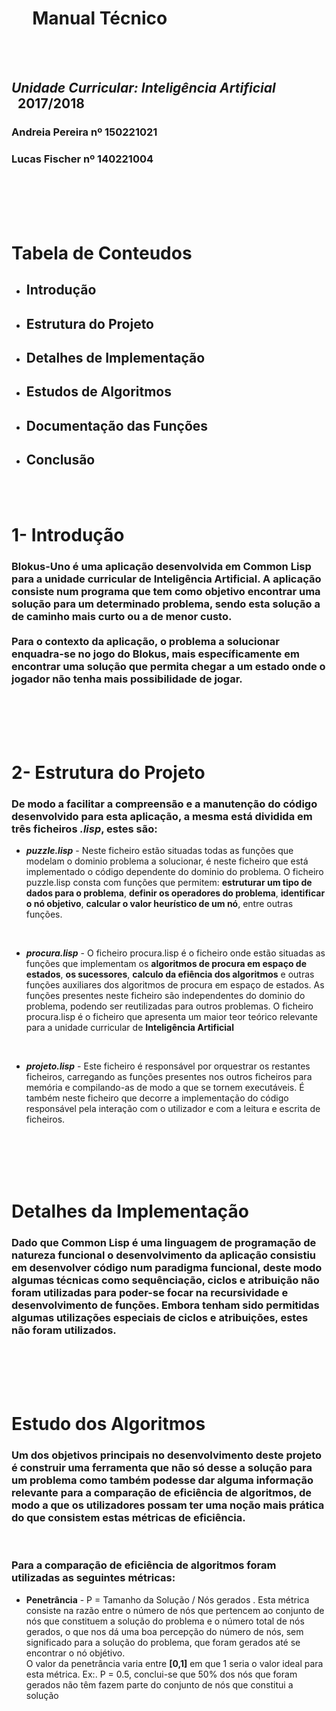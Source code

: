 
# **&nbsp;&nbsp;&nbsp;&nbsp;&nbsp;Manual Técnico**

<br /><br />

## _Unidade Curricular: Inteligência Artificial_ &nbsp;&nbsp;2017/2018


### Andreia Pereira nº 150221021
### Lucas Fischer nº 140221004

<br /><br /><br /><br />

<h1>Tabela de Conteudos</h1>

* <h2>Introdução</h2>
* <h2>Estrutura do Projeto</h2>
* <h2>Detalhes de Implementação</h2>
* <h2>Estudos de Algoritmos</h2>
* <h2>Documentação das Funções</h2>
* <h2>Conclusão</h2>

<br /><br />

<h1>1- Introdução</h1>

### Blokus-Uno é uma aplicação desenvolvida em Common Lisp para a unidade curricular de Inteligência Artificial. A aplicação consiste num programa que tem como objetivo encontrar uma solução para um determinado problema, sendo esta solução a de caminho mais curto ou a de menor custo. <br/> <br /> Para o contexto da aplicação, o problema a solucionar enquadra-se no jogo do Blokus, mais específicamente em encontrar uma solução que permita chegar a um estado onde o jogador não tenha mais possibilidade de jogar.

<br /><br /><br /><br />

<h1>2- Estrutura do Projeto</h1>

### De modo a facilitar a compreensão e a manutenção do código desenvolvido para esta aplicação, a mesma está dividida em três ficheiros _**.lisp**_, estes são:

* <b>_puzzle.lisp_</b> - Neste ficheiro estão situadas todas as funções que modelam o dominio problema a solucionar, é neste ficheiro que está implementado o código dependente do dominio do problema. O ficheiro puzzle.lisp consta com funções que permitem: **estruturar um tipo de dados para o problema**, **definir os operadores do problema**, **identificar o nó objetivo**, **calcular o valor heurístico de um nó**, entre outras funções.

<br/>

* <b>_procura.lisp_</b> - O ficheiro procura.lisp é o ficheiro onde estão situadas as funções que implementam os **algoritmos de procura em espaço de estados**, **os sucessores**, **calculo da efiência dos algoritmos** e outras funções auxiliares dos algoritmos de procura em espaço de estados. As funções presentes neste ficheiro são independentes do dominio do problema, podendo ser reutilizadas para outros problemas. O ficheiro procura.lisp é o ficheiro que apresenta um maior teor teórico relevante para a unidade curricular de **Inteligência Artificial**

<br/>

* <b>_projeto.lisp_</b> - Este ficheiro é responsável por orquestrar os restantes ficheiros, carregando as funções presentes nos outros ficheiros para memória e compilando-as de modo a que se tornem executáveis. É também neste ficheiro que decorre a implementação do código responsável pela interação com o utilizador e com a leitura e escrita de ficheiros.

<br/><br/><br/><br/>

<h1>Detalhes da Implementação</h1>

### Dado que Common Lisp é uma linguagem de programação de natureza funcional o desenvolvimento da aplicação consistiu em desenvolver código num paradigma funcional, deste modo algumas técnicas como sequênciação, ciclos e atribuição não foram utilizadas para poder-se focar na recursividade e desenvolvimento de funções. Embora tenham sido permitidas algumas utilizações especiais de ciclos e atribuições, estes não foram utilizados.

<br/><br/><br/><br/>

<h1>Estudo dos Algoritmos</h1>

### Um dos objetivos principais no desenvolvimento deste projeto é construir uma ferramenta que não só desse a solução para um problema como também podesse dar alguma informação relevante para a comparação de eficiência de algoritmos, de modo a que os utilizadores possam ter uma noção mais prática do que consistem estas métricas de eficiência.

<br/>

### Para a comparação de eficiência de algoritmos foram utilizadas as seguintes métricas:

* <b>Penetrância</b> - P = Tamanho da Solução / Nós gerados . Esta métrica consiste na razão entre o número de nós que pertencem ao conjunto de nós que constituem a solução do problema e o número total de nós gerados, o que nos dá uma boa percepção do número de nós, sem significado para a solução do problema, que foram gerados até se encontrar o nó objétivo. <br/> O valor da penetrância varia entre **[0,1]** em que 1 seria o valor ideal para esta métrica. Ex:. P = 0.5, conclui-se que 50% dos nós que foram gerados não têm fazem parte do conjunto de nós que constitui a solução